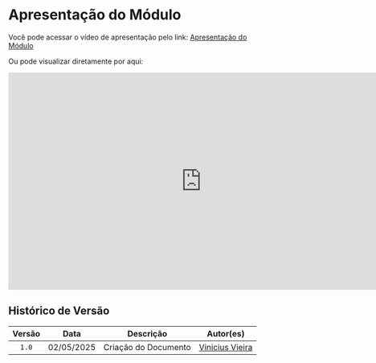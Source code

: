 # Apresentação do Módulo

Você pode acessar o vídeo de apresentação pelo link: [Apresentação do Módulo](https://www.youtube.com/watch?v=itNLIhr8Siw&feature=youtu.be)

Ou pode visualizar diretamente por aqui:
<iframe width="768" height="432" src="https://www.youtube.com/embed/itNLIhr8Siw" title="Entrega 1 - Banco de Dados - Grupo 15" frameborder="0" allow="accelerometer; autoplay; clipboard-write; encrypted-media; gyroscope; picture-in-picture; web-share" referrerpolicy="strict-origin-when-cross-origin" allowfullscreen></iframe>

## Histórico de Versão
| Versão |    Data    |      Descrição       |                       Autor(es)                        |
| :----: | :--------: | :------------------: | :----------------------------------------------------: |
| `1.0`  | 02/05/2025 | Criação do Documento | [Vinicius Vieira](https://github.com/viniciusvieira00) |
